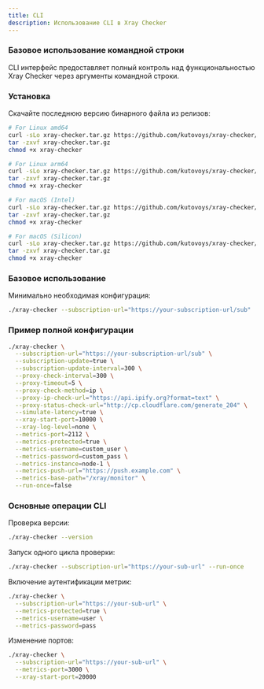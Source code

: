```yaml
---
title: CLI
description: Использование CLI в Xray Checker
---
```


### Базовое использование командной строки

CLI интерфейс предоставляет полный контроль над функциональностью Xray Checker через аргументы командной строки.

### Установка

Скачайте последнюю версию бинарного файла из релизов:

```bash
# For Linux amd64
curl -sLo xray-checker.tar.gz https://github.com/kutovoys/xray-checker/releases/latest/download/xray-checker-$(curl -sI https://github.com/kutovoys/xray-checker/releases/latest/ | grep location | grep -Eo 'v([0-9]{1}\.?)+')-linux-amd64.tar.gz
tar -zxvf xray-checker.tar.gz
chmod +x xray-checker

# For Linux arm64
curl -sLo xray-checker.tar.gz https://github.com/kutovoys/xray-checker/releases/latest/download/xray-checker-$(curl -sI https://github.com/kutovoys/xray-checker/releases/latest/ | grep location | grep -Eo 'v([0-9]{1}\.?)+')-linux-arm64.tar.gz
tar -zxvf xray-checker.tar.gz
chmod +x xray-checker

# For macOS (Intel)
curl -sLo xray-checker.tar.gz https://github.com/kutovoys/xray-checker/releases/latest/download/xray-checker-$(curl -sI https://github.com/kutovoys/xray-checker/releases/latest/ | grep location | grep -Eo 'v([0-9]{1}\.?)+')-darwin-amd64.tar.gz
tar -zxvf xray-checker.tar.gz
chmod +x xray-checker

# For macOS (Silicon)
curl -sLo xray-checker.tar.gz https://github.com/kutovoys/xray-checker/releases/latest/download/xray-checker-$(curl -sI https://github.com/kutovoys/xray-checker/releases/latest/ | grep location | grep -Eo 'v([0-9]{1}\.?)+')-darwin-arm64.tar.gz
tar -zxvf xray-checker.tar.gz
chmod +x xray-checker
```

### Базовое использование

Минимально необходимая конфигурация:

```bash
./xray-checker --subscription-url="https://your-subscription-url/sub"
```

### Пример полной конфигурации

```bash
./xray-checker \
  --subscription-url="https://your-subscription-url/sub" \
  --subscription-update=true \
  --subscription-update-interval=300 \
  --proxy-check-interval=300 \
  --proxy-timeout=5 \
  --proxy-check-method=ip \
  --proxy-ip-check-url="https://api.ipify.org?format=text" \
  --proxy-status-check-url="http://cp.cloudflare.com/generate_204" \
  --simulate-latency=true \
  --xray-start-port=10000 \
  --xray-log-level=none \
  --metrics-port=2112 \
  --metrics-protected=true \
  --metrics-username=custom_user \
  --metrics-password=custom_pass \
  --metrics-instance=node-1 \
  --metrics-push-url="https://push.example.com" \
  --metrics-base-path="/xray/monitor" \
  --run-once=false
```

### Основные операции CLI

Проверка версии:

```bash
./xray-checker --version
```

Запуск одного цикла проверки:

```bash
./xray-checker --subscription-url="https://your-sub-url" --run-once
```

Включение аутентификации метрик:

```bash
./xray-checker \
  --subscription-url="https://your-sub-url" \
  --metrics-protected=true \
  --metrics-username=user \
  --metrics-password=pass
```

Изменение портов:

```bash
./xray-checker \
  --subscription-url="https://your-sub-url" \
  --metrics-port=3000 \
  --xray-start-port=20000
```
